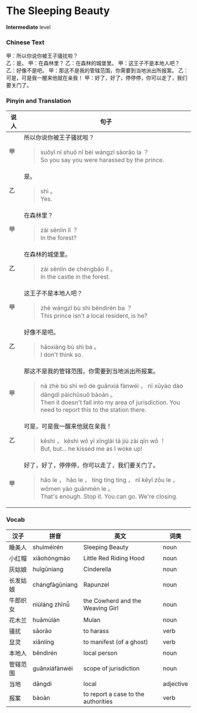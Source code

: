 # The Sleeping Beauty
**Intermediate** level
### Chinese Text
甲：所以你说你被王子骚扰啦？<br />乙：是。
甲：在森林里？
乙：在森林的城堡里。
甲：这王子不是本地人吧？
乙：好像不是吧。
甲：那这不是我的管辖范围，你需要到当地派出所报案。
乙：可是，可是我一醒来他就在亲我！
甲：好了，好了，停停停，你可以走了，我们要关门了。

### Pinyin and Translation
|说人|句子|
|----|----|
|甲|所以你说你被王子骚扰啦？<blockquote>suǒyǐ nǐ shuō nǐ bèi wángzǐ sāorǎo la ？<br />So you say you were harassed by the prince.</blockquote>|
|乙|是。<blockquote>shì 。<br />Yes.</blockquote>|
|甲|在森林里？<blockquote>zài sēnlín lǐ ？<br />In the forest?</blockquote>|
|乙|在森林的城堡里。<blockquote>zài sēnlín de chéngbǎo lǐ 。<br />In the castle in the forest.</blockquote>|
|甲|这王子不是本地人吧？<blockquote>zhè wángzǐ bù shì běndìrén ba ？<br />This prince isn't a local resident, is he?</blockquote>|
|乙|好像不是吧。<blockquote>hǎoxiàng bù shì ba 。<br />I don't think so.</blockquote>|
|甲|那这不是我的管辖范围，你需要到当地派出所报案。<blockquote>nà zhè bù shì wǒ de guǎnxiá fànwéi ， nǐ xūyào dào dāngdì pàichūsuǒ bàoàn 。<br />Then it doesn't fall into my area of jurisdiction. You need to report this to the station there.</blockquote>|
|乙|可是，可是我一醒来他就在亲我！<blockquote>kěshì ， kěshì wǒ yī xǐnglái tā jiù zài qīn wǒ ！<br />But, but... he kissed me as I woke up!</blockquote>|
|甲|好了，好了，停停停，你可以走了，我们要关门了。<blockquote>hǎo le ， hǎo le ， tíng tíng tíng ， nǐ kěyǐ zǒu le ， wǒmen yào guānmén le 。<br />That's enough. Stop it. You can go. We're closing.</blockquote>|
### Vocab
|汉子|拼音|英文|词类|
|----|----|----|----|
|睡美人|shuìméirén|Sleeping Beauty|noun|
|小红帽|xiǎohóngmào|Little Red Riding Hood|noun|
|灰姑娘|huīgūniang|Cinderella|noun|
|长发姑娘|chángfàgūniang|Rapunzel|noun|
|牛郎织女|niúláng zhīnǚ|the Cowherd and the Weaving Girl|noun|
|花木兰|huāmùlán|Mulan|noun|
|骚扰|sāorǎo|to harass|verb|
|显灵|xiǎnlíng|to manifest (of a ghost)|verb|
|本地人|běndìrén|local person|noun|
|管辖范围|guǎnxiáfànwéi|scope of jurisdiction|noun|
|当地|dāngdì|local|adjective|
|报案|bàoàn|to report a case to the authorities|verb|